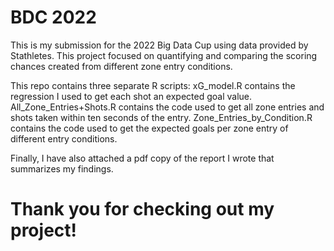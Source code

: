 # BDC 2022
This is my submission for the 2022 Big Data Cup using data provided by Stathletes. This project focused on quantifying and comparing the scoring chances created from different zone entry conditions.

This repo contains three separate R scripts:
xG_model.R contains the regression I used to get each shot an expected goal value.
All_Zone_Entries+Shots.R contains the code used to get all zone entries and shots taken within ten seconds of the entry.
Zone_Entries_by_Condition.R contains the code used to get the expected goals per zone entry of different entry conditions.

Finally, I have also attached a pdf copy of the report I wrote that summarizes my findings.

# Thank you for checking out my project!
